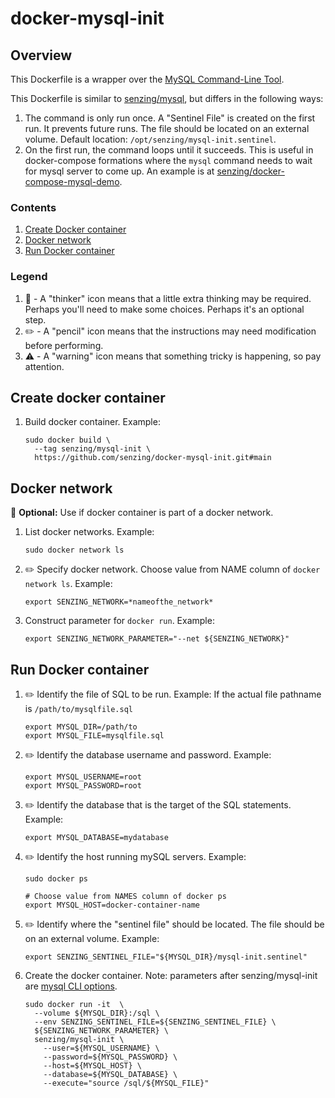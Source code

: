 # docker-mysql-init

## Overview

This Dockerfile is a wrapper over the [MySQL Command-Line Tool](https://dev.mysql.com/doc/refman/8.0/en/mysql.html).

This Dockerfile is similar to
[senzing/mysql](https://github.com/Senzing/docker-mysql),
but differs in the following ways:

1. The command is only run once.
   A "Sentinel File" is created on the first run.
   It prevents future runs.
   The file should be located on an external volume.
   Default location: `/opt/senzing/mysql-init.sentinel`.
1. On the first run, the command loops until it succeeds.
   This is useful in docker-compose formations where the `mysql` command needs to wait for mysql server to come up.
   An example is at
   [senzing/docker-compose-mysql-demo](https://github.com/Senzing/docker-compose-mysql-demo).

### Contents

1. [Create Docker container](#create-docker-container)
1. [Docker network](#docker-network)
1. [Run Docker container](#run-docker-container)

### Legend

1. :thinking: - A "thinker" icon means that a little extra thinking may be required.
   Perhaps you'll need to make some choices.
   Perhaps it's an optional step.
1. :pencil2: - A "pencil" icon means that the instructions may need modification before performing.
1. :warning: - A "warning" icon means that something tricky is happening, so pay attention.

## Create docker container

1. Build docker container.
   Example:

    ```console
    sudo docker build \
      --tag senzing/mysql-init \
      https://github.com/senzing/docker-mysql-init.git#main
    ```

## Docker network

:thinking: **Optional:**  Use if docker container is part of a docker network.

1. List docker networks.
   Example:

    ```console
    sudo docker network ls
    ```

1. :pencil2: Specify docker network.
   Choose value from NAME column of `docker network ls`.
   Example:

    ```console
    export SENZING_NETWORK=*nameofthe_network*
    ```

1. Construct parameter for `docker run`.
   Example:

    ```console
    export SENZING_NETWORK_PARAMETER="--net ${SENZING_NETWORK}"
    ```

## Run Docker container

1. :pencil2: Identify the file of SQL to be run.
   Example:  If the actual file pathname is `/path/to/mysqlfile.sql`

    ```console
    export MYSQL_DIR=/path/to
    export MYSQL_FILE=mysqlfile.sql
    ```

1. :pencil2: Identify the database username and password.
   Example:

    ```console
    export MYSQL_USERNAME=root
    export MYSQL_PASSWORD=root
    ```

1. :pencil2: Identify the database that is the target of the SQL statements.
   Example:

    ```console
    export MYSQL_DATABASE=mydatabase
    ```

1. :pencil2: Identify the host running mySQL servers.
   Example:

    ```console
    sudo docker ps

    # Choose value from NAMES column of docker ps
    export MYSQL_HOST=docker-container-name
    ```

1. :pencil2: Identify where the "sentinel file" should be located.
   The file should be on an external volume.
   Example:

    ```console
    export SENZING_SENTINEL_FILE="${MYSQL_DIR}/mysql-init.sentinel"
    ```

1. Create the docker container.
   Note: parameters after senzing/mysql-init are
   [mysql CLI options](https://dev.mysql.com/doc/refman/5.7/en/mysql-command-options.html).

    ```console
    sudo docker run -it  \
      --volume ${MYSQL_DIR}:/sql \
      --env SENZING_SENTINEL_FILE=${SENZING_SENTINEL_FILE} \
      ${SENZING_NETWORK_PARAMETER} \
      senzing/mysql-init \
        --user=${MYSQL_USERNAME} \
        --password=${MYSQL_PASSWORD} \
        --host=${MYSQL_HOST} \
        --database=${MYSQL_DATABASE} \
        --execute="source /sql/${MYSQL_FILE}"
    ```
